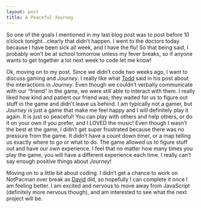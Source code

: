 ```yaml
---
layout: post
title: A Peaceful Journey
---
```

So one of the goals I mentioned in my last blog post was to post before 10 o’clock tonight…clearly that didn’t happen.  I went to the doctors today because I have been sick all week, and I have the flu! So that being said, I probably won’t be at school tomorrow unless my fever breaks, so if anyone wants to get together a lot next week to code let me know!  

Ok, moving on to my post. Since we didn’t code two weeks ago, I want to discuss gaming and *Journey*.  I really like what [Todd]( http://tbreijak.github.io/blog/2016-03-23/Interaction-in-Journey.html) said in his post about the interactions in *Journey*.  Even though we couldn’t verbally communicate with our “friend” in the game, we were still able to interact with them. I really liked how kind and patient our friend was; they waited for us to figure out stuff in the game and didn’t leave us behind.  I am typically not a gamer, but *Journey* is just a game that make me feel happy and I will definitely play it again.  It is just so peaceful! You can play with others and help others, or do it on your own if you prefer, and I LOVED the music! Even though I wasn’t the best at the game, I didn’t get super frustrated because there was no pressure from the game.  It didn’t have a count down timer, or a map telling us exactly where to go or what to do.  The game allowed us to figure stuff out and have our own experience.  I feel that no matter how many times you play the game, you will have a different experience each time.  I really can’t say enough positive things about *Journey*!   

Moving on to a little bit about coding.  I didn’t get a chance to work on NotPacman over break as [David]( http://davidlnowak.github.io/blog/2016-03-23/post-week9-coding.html) did, so hopefully I can complete it once I am feeling better.  I am excited and nervous to move away from JavaScript (definitely more nervous though), and am interested to see what the next project will be.  
